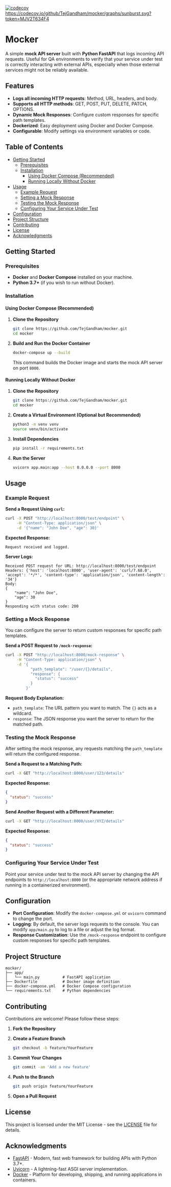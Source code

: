 [![codecov](https://codecov.io/github/TejGandham/mocker/branch/main/graph/badge.svg?token=MJV2T634F4)](https://codecov.io/github/TejGandham/mocker)
https://codecov.io/github/TejGandham/mocker/graphs/sunburst.svg?token=MJV2T634F4
# Mocker

A simple **mock API server** built with **Python FastAPI** that logs incoming API requests. Useful for QA environments to verify that your service under test is correctly interacting with external APIs, especially when those external services might not be reliably available.

## Features

- **Logs all incoming HTTP requests**: Method, URL, headers, and body.
- **Supports all HTTP methods**: GET, POST, PUT, DELETE, PATCH, OPTIONS.
- **Dynamic Mock Responses**: Configure custom responses for specific path templates.
- **Dockerized**: Easy deployment using Docker and Docker Compose.
- **Configurable**: Modify settings via environment variables or code.

## Table of Contents

- [Getting Started](#getting-started)
  - [Prerequisites](#prerequisites)
  - [Installation](#installation)
    - [Using Docker Compose (Recommended)](#using-docker-compose-recommended)
    - [Running Locally Without Docker](#running-locally-without-docker)
- [Usage](#usage)
  - [Example Request](#example-request)
  - [Setting a Mock Response](#setting-a-mock-response)
  - [Testing the Mock Response](#testing-the-mock-response)
  - [Configuring Your Service Under Test](#configuring-your-service-under-test)
- [Configuration](#configuration)
- [Project Structure](#project-structure)
- [Contributing](#contributing)
- [License](#license)
- [Acknowledgments](#acknowledgments)

## Getting Started

### Prerequisites

- **Docker** and **Docker Compose** installed on your machine.
- **Python 3.7+** (if you wish to run without Docker).

### Installation

#### Using Docker Compose (Recommended)

1. **Clone the Repository**

   ```bash
   git clone https://github.com/TejGandham/mocker.git
   cd mocker
   ```

2. **Build and Run the Docker Container**

   ```bash
   docker-compose up --build
   ```

   This command builds the Docker image and starts the mock API server on port `8000`.

#### Running Locally Without Docker

1. **Clone the Repository**

   ```bash
   git clone https://github.com/TejGandham/mocker.git
   cd mocker
   ```

2. **Create a Virtual Environment (Optional but Recommended)**

   ```bash
   python3 -m venv venv
   source venv/bin/activate
   ```

3. **Install Dependencies**

   ```bash
   pip install -r requirements.txt
   ```

4. **Run the Server**

   ```bash
   uvicorn app.main:app --host 0.0.0.0 --port 8000
   ```

## Usage

### Example Request

**Send a Request Using `curl`:**

```bash
curl -X POST "http://localhost:8000/test/endpoint" \
     -H "Content-Type: application/json" \
     -d '{"name": "John Doe", "age": 30}'
```

**Expected Response:**

```
Request received and logged.
```

**Server Logs:**

```
Received POST request for URL: http://localhost:8000/test/endpoint
Headers: {'host': 'localhost:8000', 'user-agent': 'curl/7.68.0', 'accept': '*/*', 'content-type': 'application/json', 'content-length': '34'}
Body:
{
    "name": "John Doe",
    "age": 30
}
Responding with status code: 200
```

### Setting a Mock Response

You can configure the server to return custom responses for specific path templates.

**Send a POST Request to `/mock-response`:**

```bash
curl -X POST "http://localhost:8000/mock-response" \
     -H "Content-Type: application/json" \
     -d '{
           "path_template": "/user/{}/details",
           "response": {
             "status": "success"
           }
         }'
```

**Request Body Explanation:**

- `path_template`: The URL pattern you want to match. The `{}` acts as a wildcard.
- `response`: The JSON response you want the server to return for the matched path.

### Testing the Mock Response

After setting the mock response, any requests matching the `path_template` will return the configured response.

**Send a Request to a Matching Path:**

```bash
curl -X GET "http://localhost:8000/user/123/details"
```

**Expected Response:**

```json
{
  "status": "success"
}
```

**Send Another Request with a Different Parameter:**

```bash
curl -X GET "http://localhost:8000/user/XYZ/details"
```

**Expected Response:**

```json
{
  "status": "success"
}
```

### Configuring Your Service Under Test

Point your service under test to the mock API server by changing the API endpoints to `http://localhost:8000` (or the appropriate network address if running in a containerized environment).

## Configuration

- **Port Configuration**: Modify the `docker-compose.yml` or `uvicorn` command to change the port.
- **Logging**: By default, the server logs requests to the console. You can modify `app/main.py` to log to a file or adjust the log format.
- **Response Customization**: Use the `/mock-response` endpoint to configure custom responses for specific path templates.

## Project Structure

```
mocker/
├── app/
│   └── main.py          # FastAPI application
├── Dockerfile           # Docker image definition
├── docker-compose.yml   # Docker Compose configuration
└── requirements.txt     # Python dependencies
```

## Contributing

Contributions are welcome! Please follow these steps:

1. **Fork the Repository**
2. **Create a Feature Branch**

   ```bash
   git checkout -b feature/YourFeature
   ```

3. **Commit Your Changes**

   ```bash
   git commit -am 'Add a new feature'
   ```

4. **Push to the Branch**

   ```bash
   git push origin feature/YourFeature
   ```

5. **Open a Pull Request**

## License

This project is licensed under the MIT License - see the [LICENSE](LICENSE) file for details.

## Acknowledgments

- [FastAPI](https://fastapi.tiangolo.com/) - Modern, fast web framework for building APIs with Python 3.7+.
- [Uvicorn](https://www.uvicorn.org/) - A lightning-fast ASGI server implementation.
- [Docker](https://www.docker.com/) - Platform for developing, shipping, and running applications in containers.
